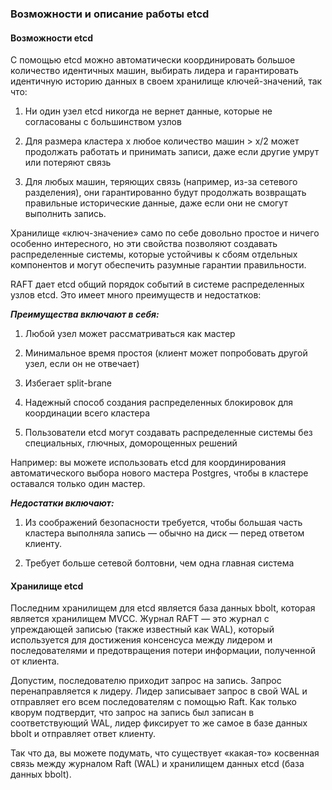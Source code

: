  ### Возможности и описание работы etcd

#### Возможности etcd

С помощью etcd можно автоматически координировать большое количество идентичных машин, выбирать лидера и гарантировать идентичную историю данных в своем хранилище ключей-значений, так что:

1. Ни один узел etcd никогда не вернет данные, которые не согласованы с большинством узлов

2. Для размера кластера x любое количество машин > x/2 может продолжать работать и принимать записи, даже если другие умрут или потеряют связь

3. Для любых машин, теряющих связь (например, из-за сетевого разделения), они гарантированно будут продолжать возвращать правильные исторические данные, даже если они не смогут выполнить запись.

Хранилище «ключ-значение» само по себе довольно простое и ничего особенно интересного, но эти свойства позволяют создавать распределенные системы, которые устойчивы к сбоям отдельных компонентов и могут обеспечить разумные гарантии правильности.


RAFT дает etcd общий порядок событий в системе распределенных узлов etcd. Это имеет много преимуществ и недостатков:

***Преимущества включают в себя:***

1. Любой узел может рассматриваться как мастер

2. Минимальное время простоя (клиент может попробовать другой узел, если он не отвечает)

3. Избегает split-brane

4. Надежный способ создания распределенных блокировок для координации всего кластера

5. Пользователи etcd могут создавать распределенные системы без специальных, глючных, доморощенных решений

Например: вы можете использовать etcd для координирования автоматического выбора нового мастера Postgres, чтобы в кластере оставался только один мастер.

***Недостатки включают:***

1. Из соображений безопасности требуется, чтобы большая часть кластера выполняла запись — обычно на диск — перед ответом клиенту.

2. Требует больше сетевой болтовни, чем одна главная система

#### Хранилище etcd

Последним хранилищем для etcd является база данных bbolt, которая является хранилищем MVCC. Журнал RAFT — это журнал с упреждающей записью (также известный как WAL), который используется для достижения консенсуса между лидером и последователями и предотвращения потери информации, полученной от клиента.

Допустим, последователю приходит запрос на запись. Запрос перенаправляется к лидеру. Лидер записывает запрос в свой WAL и отправляет его всем последователям с помощью Raft. Как только кворум подтвердит, что запрос на запись был записан в соответствующий WAL, лидер фиксирует то же самое в базе данных bbolt и отправляет ответ клиенту.

Так что да, вы можете подумать, что существует «какая-то» косвенная связь между журналом Raft (WAL) и хранилищем данных etcd (база данных bbolt).

